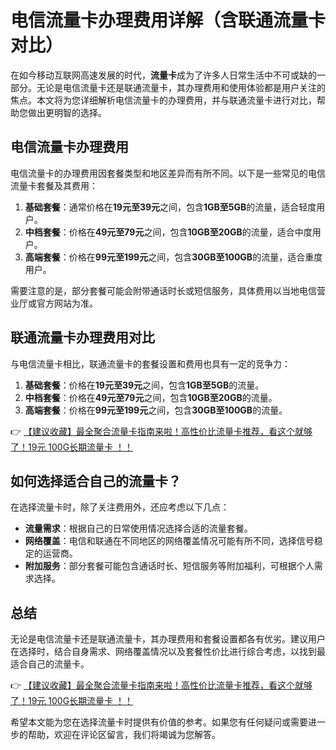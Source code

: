# 电信流量卡办理费用详解（含联通流量卡对比）

在如今移动互联网高速发展的时代，**流量卡**成为了许多人日常生活中不可或缺的一部分。无论是电信流量卡还是联通流量卡，其办理费用和使用体验都是用户关注的焦点。本文将为您详细解析电信流量卡的办理费用，并与联通流量卡进行对比，帮助您做出更明智的选择。

## 电信流量卡办理费用

电信流量卡的办理费用因套餐类型和地区差异而有所不同。以下是一些常见的电信流量卡套餐及其费用：

1. **基础套餐**：通常价格在**19元至39元**之间，包含**1GB至5GB**的流量，适合轻度用户。
2. **中档套餐**：价格在**49元至79元**之间，包含**10GB至20GB**的流量，适合中度用户。
3. **高端套餐**：价格在**99元至199元**之间，包含**30GB至100GB**的流量，适合重度用户。

需要注意的是，部分套餐可能会附带通话时长或短信服务，具体费用以当地电信营业厅或官方网站为准。

## 联通流量卡办理费用对比

与电信流量卡相比，联通流量卡的套餐设置和费用也具有一定的竞争力：

1. **基础套餐**：价格在**19元至39元**之间，包含**1GB至5GB**的流量。
2. **中档套餐**：价格在**49元至79元**之间，包含**10GB至20GB**的流量。
3. **高端套餐**：价格在**99元至199元**之间，包含**30GB至100GB**的流量。

👉 [【建议收藏】最全聚合流量卡指南来啦！高性价比流量卡推荐，看这个就够了！19元 100G长期流量卡 ！！](https://bit.ly/Liuliangka)

## 如何选择适合自己的流量卡？

在选择流量卡时，除了关注费用外，还应考虑以下几点：

- **流量需求**：根据自己的日常使用情况选择合适的流量套餐。
- **网络覆盖**：电信和联通在不同地区的网络覆盖情况可能有所不同，选择信号稳定的运营商。
- **附加服务**：部分套餐可能包含通话时长、短信服务等附加福利，可根据个人需求选择。

## 总结

无论是电信流量卡还是联通流量卡，其办理费用和套餐设置都各有优劣。建议用户在选择时，结合自身需求、网络覆盖情况以及套餐性价比进行综合考虑，以找到最适合自己的流量卡。

👉 [【建议收藏】最全聚合流量卡指南来啦！高性价比流量卡推荐，看这个就够了！19元 100G长期流量卡 ！！](https://bit.ly/Liuliangka)

希望本文能为您在选择流量卡时提供有价值的参考。如果您有任何疑问或需要进一步的帮助，欢迎在评论区留言，我们将竭诚为您解答。